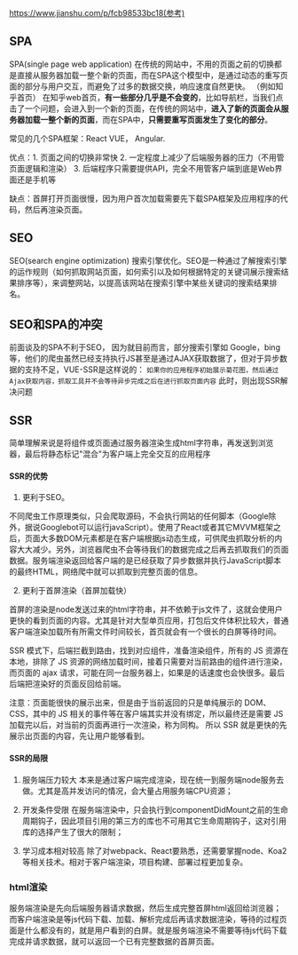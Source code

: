 https://www.jianshu.com/p/fcb98533bc18(参考)

## SPA
SPA(single page web application)
在传统的网站中，不用的页面之前的切换都是直接从服务器加载一整个新的页面，而在SPA这个模型中，是通过动态的重写页面的部分与用户交互，而避免了过多的数据交换，响应速度自然更快。
（例如知乎首页）
在知乎web首页，**有一些部分几乎是不会变的**，比如导航栏，当我们点击了一个问题，会进入到一个新的页面，在传统的网站中，**进入了新的页面会从服务器加载一整个新的页面**，而在SPA中，**只需要重写页面发生了变化的部分**。

常见的几个SPA框架：React VUE， Angular.

优点：1. 页面之间的切换非常快
      2. 一定程度上减少了后端服务器的压力（不用管页面逻辑和渲染）
      3. 后端程序只需要提供API，完全不用管客户端到底是Web界面还是手机等

缺点：首屏打开页面很慢，因为用户首次加载需要先下载SPA框架及应用程序的代码，然后再渲染页面。

## SEO

SEO(search engine optimization) 搜索引擎优化。SEO是一种通过了解搜索引擎的运作规则（如何抓取网站页面，如何索引以及如何根据特定的关键词展示搜索结果排序等），来调整网站，以提高该网站在搜索引擎中某些关键词的搜索结果排名。

## SEO和SPA的冲突
前面谈及的SPA不利于SEO， 因为就目前而言，部分搜索引擎如 Google，bing等，他们的爬虫虽然已经支持执行JS甚至是通过AJAX获取数据了，但对于异步数据的支持不足，VUE-SSR是这样说的：
`如果你的应用程序初始展示菊花图，然后通过Ajax获取内容，抓取工具并不会等待异步完成之后在进行抓取页面内容`
此时，则出现SSR解决问题

## SSR
简单理解来说是将组件或页面通过服务器渲染生成html字符串，再发送到浏览器，最后将静态标记"混合"为客户端上完全交互的应用程序


#### SSR的优势
1. 更利于SEO。

不同爬虫工作原理类似，只会爬取源码，不会执行网站的任何脚本（Google除外，据说Googlebot可以运行javaScript）。使用了React或者其它MVVM框架之后，页面大多数DOM元素都是在客户端根据js动态生成，可供爬虫抓取分析的内容大大减少。另外，浏览器爬虫不会等待我们的数据完成之后再去抓取我们的页面数据。服务端渲染返回给客户端的是已经获取了异步数据并执行JavaScript脚本的最终HTML，网络爬中就可以抓取到完整页面的信息。

2. 更利于首屏渲染（首屏加载快）

首屏的渲染是node发送过来的html字符串，并不依赖于js文件了，这就会使用户更快的看到页面的内容。尤其是针对大型单页应用，打包后文件体积比较大，普通客户端渲染加载所有所需文件时间较长，首页就会有一个很长的白屏等待时间。

SSR 模式下，后端拦截到路由，找到对应组件，准备渲染组件，所有的 JS 资源在本地，排除了 JS 资源的网络加载时间，接着只需要对当前路由的组件进行渲染，而页面的 ajax 请求，可能在同一台服务器上，如果是的话速度也会快很多。最后后端把渲染好的页面反回给前端。

注意：页面能很快的展示出来，但是由于当前返回的只是单纯展示的 DOM、CSS，其中的 JS 相关的事件等在客户端其实并没有绑定，所以最终还是需要 JS 加载完以后，对当前的页面再进行一次渲染，称为同构。  所以 SSR 就是更快的先展示出页面的内容，先让用户能够看到。


#### SSR的局限
1. 服务端压力较大
本来是通过客户端完成渲染，现在统一到服务端node服务去做。尤其是高并发访问的情况，会大量占用服务端CPU资源；

2. 开发条件受限
在服务端渲染中，只会执行到componentDidMount之前的生命周期钩子，因此项目引用的第三方的库也不可用其它生命周期钩子，这对引用库的选择产生了很大的限制；

3. 学习成本相对较高
除了对webpack、React要熟悉，还需要掌握node、Koa2等相关技术。相对于客户端渲染，项目构建、部署过程更加复杂。

 ### html渲染
服务端渲染是先向后端服务器请求数据，然后生成完整首屏html返回给浏览器；而客户端渲染是等js代码下载、加载、解析完成后再请求数据渲染，等待的过程页面是什么都没有的，就是用户看到的白屏。就是服务端渲染不需要等待js代码下载完成并请求数据，就可以返回一个已有完整数据的首屏页面。